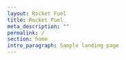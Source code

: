 ```yaml
---
layout: Rocket Fuel
title: Rocket Fuel
meta_description: ""
permalink: /
section: home
intro_paragraph: Sample landing page
---
```

